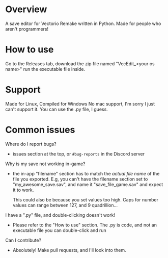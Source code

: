 # Overview
A save editor for Vectorio Remake written in Python.
Made for people who aren't programmers!

# How to use
Go to the Releases tab, download the zip file named "VecEdit_<your os name\>"
run the executable file inside.

# Support
Made for Linux,
Compiled for Windows
No mac support, I'm sorry I just can't support it. You can use the .py file, I guess.

# Common issues
Where do I report bugs?
 - issues section at the top, or `#bug-reports` in the Discord server

Why is my save not working in-game?
 - the in-app "filename" section has to match the *actual file name* of the file you exported.
   E.g, you can't have the filename section set to "my_awesome_save.sav", and name it "save_file_game.sav" and expect it to work.

   This could also be because you set values too high. Caps for number values can range between 127, and 9 quadrillion...

I have a ".py" file, and double-clicking doesn't work!
  - Please refer to the "How to use" section. The .py is code, and not an executable file you can double-click and run

Can I contribute?
  - Absolutely! Make pull requests, and I'll look into them.
